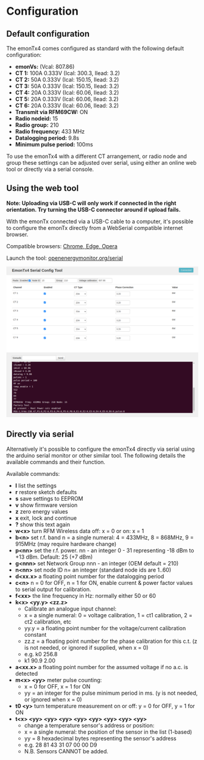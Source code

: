 # Configuration

## Default configuration

The emonTx4 comes configured as standard with the following default configuration:

- **emonVs:** (Vcal: 807.86)
- **CT 1:** 100A 0.333V (Ical: 300.3, Ilead: 3.2)
- **CT 2:** 50A 0.333V (Ical: 150.15, Ilead: 3.2)
- **CT 3:** 50A 0.333V (Ical: 150.15, Ilead: 3.2)
- **CT 4:** 20A 0.333V (Ical: 60.06, Ilead: 3.2)
- **CT 5:** 20A 0.333V (Ical: 60.06, Ilead: 3.2)
- **CT 6:** 20A 0.333V (Ical: 60.06, Ilead: 3.2)
- **Transmit via RFM69CW:** ON
- **Radio nodeid:** 15
- **Radio group:** 210
- **Radio frequency:** 433 MHz
- **Datalogging period:** 9.8s 
- **Minimum pulse period:** 100ms

To use the emonTx4 with a different CT arrangement, or radio node and group these settings can be adjusted over serial, using either an online web tool or directly via a serial console.

## Using the web tool

**Note: Uploading via USB-C will only work if connected in the right orientation. Try turning the USB-C connector around if upload fails.** 

With the emonTx connected via a USB-C cable to a computer, it's possible to configure the emonTx directly from a WebSerial compatible internet browser. 

Compatible browsers: [Chrome, Edge, Opera](https://developer.mozilla.org/en-US/docs/Web/API/Web_Serial_API#browser_compatibility)

Launch the tool: [openenergymonitor.org/serial](https://openenergymonitor.org/serial/)

![emontx_webserial.png](img/emontx_webserial.png)

## Directly via serial

Alternatively it's possible to configure the emonTx4 directly via serial using the arduino serial monitor or other similar tool. 
The following details the available commands and their function.

Available commands:

- **l** list the settings
- **r** restore sketch defaults
- **s** save settings to EEPROM
- **v** show firmware version
- **z** zero energy values
- **x** exit, lock and continue
- **?** show this text again
- **w\<x\>** turn RFM Wireless data off: x = 0 or on: x = 1
- **b\<n\>** set r.f. band n = a single numeral: 4 = 433MHz, 8 = 868MHz, 9 = 915MHz (may require hardware change)
- **p\<nn\>** set the r.f. power. nn - an integer 0 - 31 representing -18 dBm to +13 dBm. Default: 25 (+7 dBm)
- **g\<nnn\>** set Network Group nnn - an integer (OEM default = 210)
- **n\<nn\>** set node ID n= an integer (standard node ids are 1..60)
- **d\<xx.x\>** a floating point number for the datalogging period
- **c\<n\>** n = 0 for OFF, n = 1 for ON, enable current & power factor values to serial output for calibration.
- **f\<xx\>** the line frequency in Hz: normally either 50 or 60
- **k\<x\> \<yy.y\> \<zz.z\>**
  - Calibrate an analogue input channel:
  - x = a single numeral: 0 = voltage calibration, 1 = ct1 calibration, 2 = ct2 calibration, etc
  - yy.y = a floating point number for the voltage/current calibration constant
  - zz.z = a floating point number for the phase calibration for this c.t. (z is not needed, or ignored if supplied, when x = 0)
  - e.g. k0 256.8
  - k1 90.9 2.00
- **a\<xx.x\>** a floating point number for the assumed voltage if no a.c. is detected
- **m\<x\> \<yy\>** meter pulse counting: 
  - x = 0 for OFF, x = 1 for ON
  - yy = an integer for the pulse minimum period in ms. (y is not needed, or ignored when x = 0)
- **t0 \<y\>** turn temperature measurement on or off: y = 0 for OFF, y = 1 for ON
- **t\<x\> \<yy\> \<yy\> \<yy\> \<yy\> \<yy\> \<yy\> \<yy\> \<yy\>**
  - change a temperature sensor's address or position:
  - x = a single numeral: the position of the sensor in the list (1-based)
  - yy = 8 hexadecimal bytes representing the sensor's address
  - e.g. 28 81 43 31 07 00 00 D9
  - N.B. Sensors CANNOT be added.

